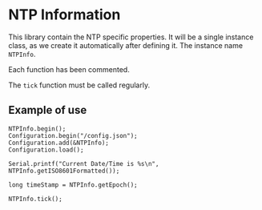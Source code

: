 # NTP Information

This library contain the NTP specific properties.  It will be a single instance class, as we create it automatically after defining it.  The instance name `NTPInfo`.

Each function has been commented.

The `tick` function must be called regularly.

## Example of use

    NTPInfo.begin();
    Configuration.begin("/config.json");
    Configuration.add(&NTPInfo);
    Configuration.load();    

    Serial.printf("Current Date/Time is %s\n", NTPInfo.getISO8601Formatted());

    long timeStamp = NTPInfo.getEpoch();

    NTPInfo.tick();
